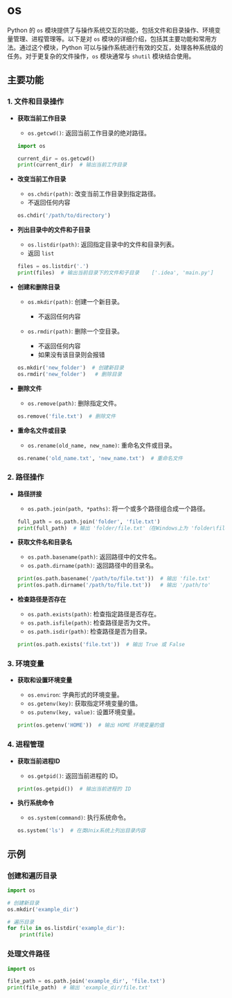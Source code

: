 # os

Python 的 `os` 模块提供了与操作系统交互的功能，包括文件和目录操作、环境变量管理、进程管理等。以下是对 `os` 模块的详细介绍，包括其主要功能和常用方法。通过这个模块，Python 可以与操作系统进行有效的交互，处理各种系统级的任务。对于更复杂的文件操作，`os` 模块通常与 `shutil` 模块结合使用。

## 主要功能

### 1. 文件和目录操作

- **获取当前工作目录**
  - `os.getcwd()`: 返回当前工作目录的绝对路径。

  ```python
  import os
  
  current_dir = os.getcwd()
  print(current_dir)  # 输出当前工作目录
  ```

- **改变当前工作目录**
  - `os.chdir(path)`: 改变当前工作目录到指定路径。
  - 不返回任何内容
  
  ```python
  os.chdir('/path/to/directory')
  ```
  
- **列出目录中的文件和子目录**
  - `os.listdir(path)`: 返回指定目录中的文件和目录列表。
  - 返回 `list`
  
  ```python
  files = os.listdir('.')
  print(files)  # 输出当前目录下的文件和子目录	['.idea', 'main.py']
  ```
  
- **创建和删除目录**
  - `os.mkdir(path)`: 创建一个新目录。
      - 不返回任何内容

  - `os.rmdir(path)`: 删除一个空目录。
      - 不返回任何内容
      - 如果没有该目录则会报错
  

  ```python
  os.mkdir('new_folder')  # 创建新目录
  os.rmdir('new_folder')   # 删除目录
  ```
  
- **删除文件**
  - `os.remove(path)`: 删除指定文件。

  ```python
  os.remove('file.txt')  # 删除文件
  ```

- **重命名文件或目录**
  
  - `os.rename(old_name, new_name)`: 重命名文件或目录。
  
  ```python
  os.rename('old_name.txt', 'new_name.txt')  # 重命名文件
  ```

### 2. 路径操作

- **路径拼接**
  - `os.path.join(path, *paths)`: 将一个或多个路径组合成一个路径。

  ```python
  full_path = os.path.join('folder', 'file.txt')
  print(full_path)  # 输出 'folder/file.txt'（在Windows上为 'folder\file.txt'）
  ```

- **获取文件名和目录名**
  - `os.path.basename(path)`: 返回路径中的文件名。
  - `os.path.dirname(path)`: 返回路径中的目录名。

  ```python
  print(os.path.basename('/path/to/file.txt'))  # 输出 'file.txt'
  print(os.path.dirname('/path/to/file.txt'))   # 输出 '/path/to'
  ```

- **检查路径是否存在**
  - `os.path.exists(path)`: 检查指定路径是否存在。
  - `os.path.isfile(path)`: 检查路径是否为文件。
  - `os.path.isdir(path)`: 检查路径是否为目录。

  ```python
  print(os.path.exists('file.txt'))  # 输出 True 或 False
  ```

### 3. 环境变量

- **获取和设置环境变量**
  - `os.environ`: 字典形式的环境变量。
  - `os.getenv(key)`: 获取指定环境变量的值。
  - `os.putenv(key, value)`: 设置环境变量。

  ```python
  print(os.getenv('HOME'))  # 输出 HOME 环境变量的值
  ```

### 4. 进程管理

- **获取当前进程ID**
  - `os.getpid()`: 返回当前进程的 ID。

  ```python
  print(os.getpid())  # 输出当前进程的 ID
  ```

- **执行系统命令**
  - `os.system(command)`: 执行系统命令。

  ```python
  os.system('ls')  # 在类Unix系统上列出目录内容
  ```

## 示例

### 创建和遍历目录

```python
import os

# 创建新目录
os.mkdir('example_dir')

# 遍历目录
for file in os.listdir('example_dir'):
    print(file)
```

### 处理文件路径

```python
import os

file_path = os.path.join('example_dir', 'file.txt')
print(file_path)  # 输出 'example_dir/file.txt'
```



